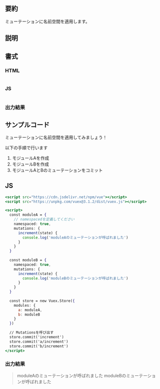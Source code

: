 ## 要約

ミューテーションに名前空間を適用します。

## 説明

## 書式

### HTML

```html

```

### JS

```jsx

```

### 出力結果

> 

## サンプルコード

ミューテーションに名前空間を適用してみましょう！

以下の手順で行います

1. モジュールAを作成
2. モジュールBを作成
3. モジュールAとBのミューテーションをコミット

## JS

```jsx
<script src="https://cdn.jsdelivr.net/npm/vue"></script>
<script src="https://unpkg.com/vuex@3.1.2/dist/vuex.js"></script>

<script>
  const moduleA = {
    // namespacedを定義してください
    namespaced: true,
    mutations: {
      increment(state) {
        console.log('moduleAのミューテーションが呼ばれました')
      }
    }
  }
  
  const moduleB = {
    namespaced: true,
    mutations: {
      increment(state) {
        console.log('moduleBのミューテーションが呼ばれました')
      }
    }
  }
  
  const store = new Vuex.Store({
    modules: {
      a: moduleA,
      b: moduleB
    }
  })
  
  // Mutationsを呼び出す
  store.commit('increment')	
  store.commit('a/increment')
  store.commit('b/increment')
</script>
```

### 出力結果

> moduleAのミューテーションが呼ばれました
moduleBのミューテーションが呼ばれました
